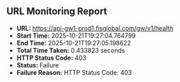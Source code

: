 ## URL Monitoring Report

- **URL:** https://api-gw1-prod1.fisglobal.com/gw/v1/health
- **Start Time:** 2025-10-21T19:27:04.764799
- **End Time:** 2025-10-21T19:27:05.198622
- **Total Time Taken:** 0.433823 seconds
- **HTTP Status Code:** 403
- **Status:** Failure
- **Failure Reason:** HTTP Status Code: 403
